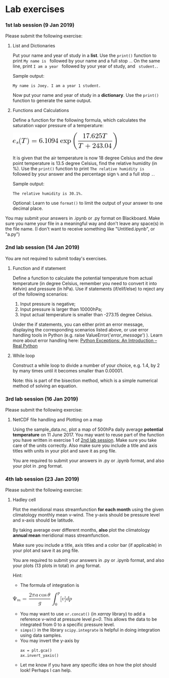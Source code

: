 # Lab exercises 
### 1st lab session (9 Jan 2019)

Please submit the following exercise:

1. List and Dictionaries

   Put your name and year of study in a **list**. Use the `print()` function to print `My name is ` followed by your name and a full stop `.`. On the same line, print `I am a year ` followed by your year of study, and ` student.`. 

   Sample output:
   ``` 
   My name is Joey. I am a year 1 student.
   ```
   Now put your name and year of study in a **dictionary**. Use the `print()` function to generate the same output.

1. Functions and Calculations

   Define a function for the following formula, which calculates the saturation vapor pressure of a temperature:

   ![Saturation vapour pressure](./images/sat_vapor_pressure.png)

   It is given that the air temperature is now 18 degree Celsius and the dew point temperature is 13.5 degree Celsius, find the relative humidity (in %). Use the `print()` function to print `The relative humidity is ` followed by your answer and the percentage sign `%` and a full stop `.`. 

   Sample output:
   ``` 
   The relative humidity is 30.1%.
   ```
   Optional: Learn to use `format()` to limit the output of your answer to one decimal place.

You may submit your answers in .ipynb or .py format on Blackboard. Make sure you name your file in a meaningful way and don't leave any space(s) in the file name. (I don't want to receive something like "Untitled.ipynb", or "a.py")

### 2nd lab session (14 Jan 2019)

You are not required to submit today's exercises.

1. Function and if statement

   Define a function to calculate the potential temperature from actual temperature (in degree Celsius, remember you need to convert it into Kelvin) and pressure (in hPa). Use if statements (if/elif/else) to reject any of the following scenarios:
   1. Input pressure is negative;
   2. Input pressure is larger than 10000hPa;
   3. Input actual temperature is smaller than -273.15 degree Celsius.
   
   Under the if statements, you can either print an error message, displaying the corresponding scenarios listed above, or use error handling tools in Python (e.g. raise ValueError('*error_message*') ). Learn more about error handling here: [Python Exceptions: An Introduction – Real Python](https://realpython.com/python-exceptions/)

2. While loop

   Construct a while loop to divide a number of your choice, e.g. 1.4, by 2 by many times until it becomes smaller than 0.00001.
   
   Note: this is part of the bisection method, which is a simple numerical method of solving an equation.

### 3rd lab session (16 Jan 2019)

Please submit the following exercise:

1. NetCDF file handling and Plotting on a map

   Using the sample_data.nc, plot a map of 500hPa daily average **potential temperature** on 11 June 2017. You may want to reuse part of the function you have written in exercise 1 of [2nd lab session](./Exercise.md#2nd-lab-session-14-jan-2019). Make sure you take care of the units correctly. Also make sure you include a title and axis titles with units in your plot and save it as png file.
   
   You are required to submit your answers in .py or .ipynb format, and also your plot in .png format.
   
### 4th lab session (23 Jan 2019)

Please submit the following exercise:

1. Hadley cell

   Plot the meridional mass streamfunction **for each month** using the given climatology monthly mean v-wind. The y-axis should be pressure level and x-axis should be latitude.
   
   By taking average over different months, **also** plot the climatology **annual mean** meridional mass streamfunction. 
   
   Make sure you include a title, axis titles and a color bar (if applicable) in your plot and save it as png file.
   
   You are required to submit your answers in .py or .ipynb format, and also your plots (13 plots in total) in .png format.
   
   Hint: 
   - The formula of integration is
   
   ![mass streamfunction](./images/mass_streamfunction.png)
   
   - You may want to use `xr.concat()` (in *xarray* library) to add a reference v-wind at pressure level *p=0*. This allows the data to be integrated from 0 to a specific pressure level.
   - `simps()` in the library `scipy.integrate` is helpful in doing integration using data samples.
   - You may invert the y-axis by 
     ```
     ax = plt.gca()
     ax.invert_yaxis()
     ```
   - Let me know if you have any specific idea on how the plot should look! Perhaps I can help.
   

   
